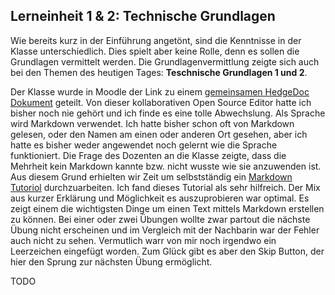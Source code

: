 ## Lerneinheit 1 & 2: Technische Grundlagen

Wie bereits kurz in der Einführung angetönt, sind die Kenntnisse in der Klasse unterschiedlich. Dies spielt aber keine Rolle, denn es sollen die Grundlagen vermittelt werden. Die Grundlagenvermittlung zeigte sich auch bei den Themen des heutigen Tages: **Teschnische Grundlagen 1 und 2**. 

Der Klasse wurde in Moodle der Link zu einem [gemeinsamen HedgeDoc Dokument](https://pad.gwdg.de/Nj7bLYj_QHqaP9o29V0yGw#) geteilt. Von dieser kollaborativen Open Source Editor hatte ich bisher noch nie gehört und ich finde es eine tolle Abwechslung. Als Sprache wird Markdown verwendet. Ich hatte bisher schon oft von Markdown gelesen, oder den Namen am einen oder anderen Ort gesehen, aber ich hatte es bisher weder angewendet noch gelernt wie die Sprache funktioniert. Die Frage des Dozenten an die Klasse zeigte, dass die Mehrheit kein Markdown kannte bzw. nicht wusste wie sie anzuwenden ist. Aus diesem Grund erhielten wir Zeit um selbstständig ein [Markdown Tutoriol](https://www.markdowntutorial.com) durchzuarbeiten. Ich fand dieses Tutorial als sehr hilfreich. Der Mix aus kurzer Erklärung und Möglichkeit es auszuprobieren war optimal. Es zeigt einem die wichtigsten Dinge um einen Text mittels Markdown erstellen zu können. Bei einer oder zwei Übungen wollte zwar partout die nächste Übung nicht erscheinen und im Vergleich mit der Nachbarin war der Fehler auch nicht zu sehen. Vermutlich warr von mir noch irgendwo ein Leerzeichen eingefügt worden. Zum Glück gibt es aber den Skip Button, der hier den Sprung zur nächsten Übung ermöglicht. 

TODO
